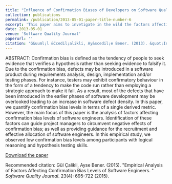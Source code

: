 ```yaml
---
title: "Influence of Confirmation Biases of Developers on Software Quality: an Empirical Study"
collection: publications
permalink: /publication/2013-05-01-paper-title-number-6
excerpt: 'This paper aims to invetigate in the wild the factors affecting confirmation bias levels of software engineers.'
date: 2013-05-01
venue: 'Software Quality Journal'
paperurl: ''
citation: 'G&uuml;l &Ccedil;alikli, Ay&scedil;e Bener. (2013). &quot;Influence of Confirmation Biases of Developers on Software Quality: an Empirical Study. &quot; <i>Software Quality Journal</i>. 21(2): 377-416 (2013).'
---
```


ABSTRACT: Confirmation bias is defined as the tendency of people to seek evidence that verifies a hypothesis rather than seeking evidence to falsify it. Due to the confirmation bias, defects may be introduced in a software product during requirements analysis, design, implementation and/or testing phases. For instance, testers may exhibit confirmatory behaviour in the form of a tendency to make the code run rather than employing a strategic approach to make it fail. As a result, most of the defects that have been introduced in the earlier phases of software development may be overlooked leading to an increase in software defect density. In this paper, we quantify confirmation bias levels in terms of a single derived metric. However, the main focus of this paper is the analysis of factors affecting confirmation bias levels of software engineers. Identification of these factors can guide project managers to circumvent negative effects of confirmation bias; as well as providing guidance for the recruitment and effective allocation of software engineers. In this empirical study, we observed low confirmation bias levels among participants with logical reasoning and hypothesis testing skills.

[Download the paper](https://gulcalikli.github.io/files/SQJ2015.pdf)


Recommended citation: G&uuml;l &Ccedil;alikli, Ayse Bener. (2015). &quot;Empirical Analysis of Factors Affecting Confirmation Bias Levels of Software Engineers. &quot; <i>Software Quality Journal</i>. 23(4): 695-722 (2015).

